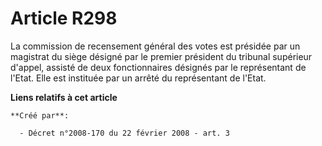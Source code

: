 # Article R298

La commission de recensement général des votes est présidée par un magistrat du siège désigné par le premier président du
tribunal supérieur d'appel, assisté de deux fonctionnaires désignés par le représentant de l'Etat. Elle est instituée par un
arrêté du représentant de l'Etat.

**Liens relatifs à cet article**

	**Créé par**:

	  - Décret n°2008-170 du 22 février 2008 - art. 3
